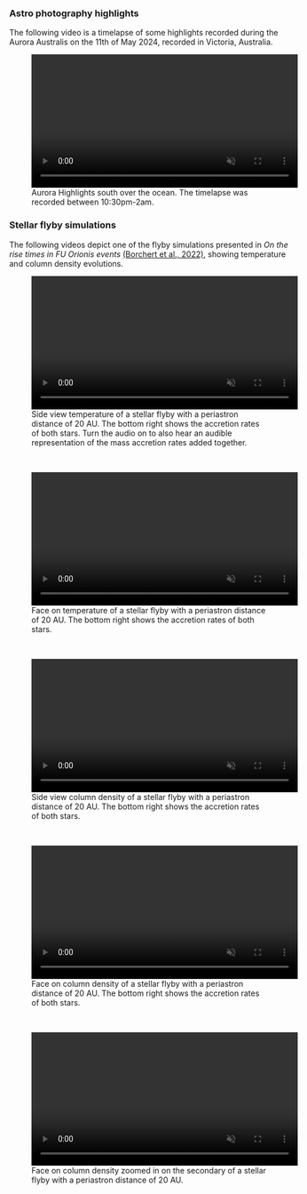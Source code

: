 ### Astro photography highlights
The following video is a timelapse of some highlights recorded during the Aurora Australis on the 11th of May 2024, recorded in Victoria, Australia.

<figure>
      <a id="aurora_240511">
      <video class="center" src="/videos/aurora-240511.mp4" width="480" controls playsinline muted >Sorry, your browser doesn't support embedded videos</video>
      </a>
      <figcaption>Aurora Highlights south over the ocean. The timelapse was recorded between 10:30pm-2am.</figcaption>
</figure>

### Stellar flyby simulations 
The following videos depict one of the flyby simulations presented in *On the rise times in FU Orionis events* [(Borchert et al., 2022)](https://ui.adsabs.harvard.edu/abs/2022MNRAS.510L..37B/abstract), showing temperature and column density evolutions.

<figure>
      <a id="column_density_side">
      <video class="center" src="/videos/tempside_audio.mp4" width="480" controls playsinline muted >Sorry, your browser doesn't support embedded videos</video>
      </a>
      <figcaption>Side view temperature of a stellar flyby with a periastron distance of 20 AU. The bottom right shows the accretion rates of both stars. Turn the audio on to also hear an audible representation of the mass accretion rates added together.</figcaption>
</figure>
<br>
<figure>
      <a id="temperature_face">
      <video class="center" src="/videos/temp.mp4" width="480" controls autoplay loop playsinline muted >Sorry, your browser doesn't support embedded videos</video>
      </a>
      <figcaption>Face on temperature of a stellar flyby with a periastron distance of 20 AU. The bottom right shows the accretion rates of both stars.</figcaption>
</figure>
<br>
<figure>
      <a id="column_density_side">
      <video class="center" src="/videos/flybyside.mp4" width="480" controls playsinline muted >Sorry, your browser doesn't support embedded videos</video>
      </a>
      <figcaption>Side view column density of a stellar flyby with a periastron distance of 20 AU. The bottom right shows the accretion rates of both stars.</figcaption>
</figure>
<br>
<figure>
      <a id="column_density_face">
      <video class="center" src="/videos/flyby.mp4" width="480" controls playsinline muted >Sorry, your browser doesn't support embedded videos</video>
      </a>
      <figcaption>Face on column density of a stellar flyby with a periastron distance of 20 AU. The bottom right shows the accretion rates of both stars.</figcaption>
</figure>
<br>
<figure>
      <a id="column_density_secondary">
      <video class="center" src="/videos/secondary.mp4" width="480" controls playsinline muted >Sorry, your browser doesn't support embedded videos</video>
      </a>
      <figcaption>Face on column density zoomed in on the secondary of a stellar flyby with a periastron distance of 20 AU.</figcaption>
</figure>
<br>
<br>
<!--section id="footer">
      <div class="container">
            Copyright &copy; 2022 - Elisabeth Borchert
      </div>
</section-->
